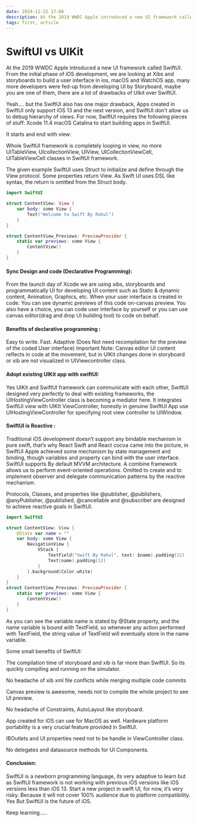 ```yaml
---
date: 2024-12-22 17:08
description: At the 2019 WWDC Apple introduced a new UI framework called SwiftUI. From the initial phase of iOS development, we are looking at Xibs and storyboards to build a user interface in ios, macOS and WatchOS app, many more developers were fed-up from developing UI by Storyboard, maybe you are one of them, there are a lot of drawbacks of UIkit over SwiftUI.
tags: first, article
---
```

# SwiftUI vs UIKit

At the 2019 WWDC Apple introduced a new UI framework called SwiftUI. From the initial phase of iOS development, we are looking at Xibs and storyboards to build a user interface in ios, macOS and WatchOS app, many more developers were fed-up from developing UI by Storyboard, maybe you are one of them, there are a lot of drawbacks of UIkit over SwiftUI.

Yeah….  but the SwiftUI also has one major drawback, Apps created in SwiftUI only support iOS 13 and the next version, and SwiftUI don’t allow us to debug hierarchy of views. For now, SwiftUI requires the following pieces of stuff: Xcode 11.4  macOS Catalina to start building apps in SwiftUI. 

It starts and end with view: 

Whole SwiftUI framework is completely looping in view, no more UITableView, UIcollectionView, UIView, UICollectionViewCell, UITableViewCell classes in SwiftUI framework.

The given example SwiftUI uses Struct to initialize and define through the View protocol. Some properties return View. As Swift UI uses DSL like syntax, the return is omitted from the Struct body.
```swift
import SwiftUI

struct ContentView: View {
    var body: some View {
        Text("Welcome to Swift By Rahul")
    }
}
```
```swift
struct ContentView_Previews: PreviewProvider {
    static var previews: some View {
        ContentView()
    }
}
```
<h4>Sync Design and code  (Declarative Programming): </h4>

From the launch day of Xcode we are using xibs, storyboards and programmatically UI for developing UI content such as Static  & dynamic content, Animation, Graphics, etc. When your user interface is created in code. You can see dynamic previews of this code on-canvas preview. You also have a choice, you can code user interface by yourself or you can use canvas editor(drag and drop UI building tool)  to code on behalf.

<h4>Benefits of declarative programming : </h4>

Easy to write. 
Fast.
Adaptive (Does Not need recompilation for the preview of the coded User interface)
Important Note: Canvas editor UI content reflects in code at the movement,  but in UIKit changes done in storyboard or xib are not visualized in UIViewcontroller class.

<h4>Adopt existing UIKit app with swiftUI:  </h4>

Yes UIKit and SwiftUI framework can communicate with each other, SwiftUI designed very perfectly to deal with existing frameworks, the UIHostingViewController class is becoming a mediator here. It integrates SwiftUI view with UIKIt ViewController, honestly in genuine SwiftUI App use UIHostingViewController for specifying root view controller to UIWindow. 

<h4>SwiftUI is Reactive :  </h4>

Traditional iOS development doesn’t support any bindable mechanism in pure swift, that’s why React Swift and React cocoa came into the picture, in SwiftUI Apple achieved some mechanism by state management and binding, though variables and property can bind with the user interface. SwiftUI supports By default MVVM architecture. A combine framework allows us to perform event-oriented operations. Omitted to create and to implement observer and delegate communication patterns by the reactive mechanism.

 Protocols, Classes, and properties like @publisher, @publishers, @anyPublisher, @published, @cancellable and  @subscriber are designed to achieve reactive goals in SwiftUI.
 
```swift
import SwiftUI

struct ContentView: View {
    @State var name = ""
    var body: some View {
        NavigationView {
            VStack {
                TextField("Swift By Rahul", text: $name).padding(12)
                Text(name).padding(12)
            }
        }.background(Color.white)
    }
}
struct ContentView_Previews: PreviewProvider {
    static var previews: some View {
        ContentView()
    }
}
```
As you can see the variable name is stated by @State property, and the name variable is bound with TextField, so whenever any action performed with TextField, the string value of TextField will eventually store in the name variable.

Some small benefits of SwiftUI:

The compilation time of storyboard and xib is far more than SwiftUI. So its quickly compiling and running on the simulator.

No headache of xib xml file conflicts while merging multiple code commits

Canvas preview is awesome, needs not to compile the whole project to see UI preview.

No headache of Constraints, AutoLayout like storyboard.

App created for iOS can use for MacOS as well. Hardware platform portability is a very crucial feature provided in SwiftUI.

IBOutlets and UI properties need not to be handle in ViewController class.

No delegates and datasource methods for UI Components.

 <h4>Conclusion:  </h4>

SwiftUI is a newborn programming language, its very adaptive to learn but as SwiftUI framework is not working with previous iOS versions like iOS versions less than iOS 13. Start a new project in swift UI, for now, it’s very risky. Because it will not cover 100% audience due to platform compatibility. Yes But SwiftUI is the future of iOS.

Keep learning…..


